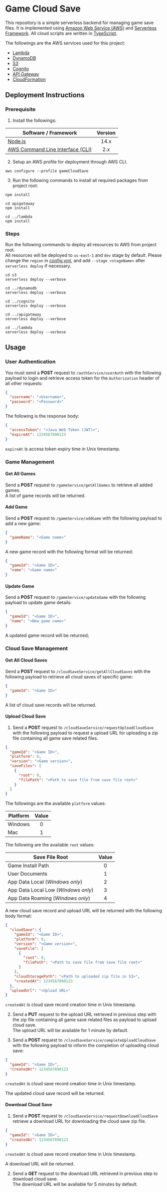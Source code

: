 # Game Cloud Save
This repository is a simple serverless backend for managing game save files.
It is implemented using [Amazon Web Service (AWS)](https://aws.amazon.com/) and [Serverless Framework](https://www.serverless.com/framework).
All cloud scripts are written in [TypeScript](https://www.typescriptlang.org/).

The followings are the AWS services used for this project:
- [Lambda](https://aws.amazon.com/lambda/)
- [DynamoDB](https://aws.amazon.com/dynamodb/)
- [S3](https://aws.amazon.com/s3/)
- [Cognito](https://aws.amazon.com/cognito/)
- [API Gateway](https://aws.amazon.com/api-gateway/)
- [CloudFormation](https://aws.amazon.com/cloudformation/)

## Deployment Instructions
### Prerequisite
1. Install the followings:

| Software / Framework                                            |  Version  |
|-----------------------------------------------------------------|:---------:|
| [Node.js](https://nodejs.org/)                                  |   14.x    |
| [AWS Command Line Interface (CLI)](https://aws.amazon.com/cli/) |    2.x    |

2. Setup an AWS profile for deployment through AWS CLI.

```shell
aws configure --profile gameCloudSave
```

3. Run the following commands to install all required packages from project root:

```shell
npm install

cd apigateway
npm install

cd ../lambda
npm install
```

### Steps
Run the following commands to deploy all resources to AWS from project root.  
All resources will be deployed to `us-east-1` and `dev` stage by default.
Please change the `region` in [config.yml](config.yml), and add `--stage <stageName>` after `serverless deploy` if necessary.

```shell
cd s3
serverless deploy --verbose

cd ../dynamodb
serverless deploy --verbose

cd ../cognito
serverless deploy --verbose

cd ../apigateway
serverless deploy --verbose

cd ../lambda
serverless deploy --verbose
```

## Usage
### User Authentication
You must send a **POST** request to `/authService/userAuth` with the following payload to login and retrieve access token for the `Authorization` header of all other requests:

```json
{
  "username": "<Username>",
  "password": "<Password>"
}
```

The following is the response body:

```json
{
  "accessToken": "<Java Web Token (JWT)>",
  "expireAt": 1234567890123
}
```

`expireAt` is access token expiry time in Unix timestamp.

### Game Management
#### Get All Games
Send a **POST** request to `/gameService/getAllGames` to retrieve all added games.  
A list of game records will be returned.

#### Add Game
Send a **POST** request to `/gameService/addGame` with the following payload to add a new game:

```json
{
  "gameName": "<Game name>"
}
```

A new game record with the following format will be returned:

```json
{
  "gameId": "<Game ID>",
  "name": "<Game name>"
}
```

#### Update Game
Send a **POST** request to `/gameService/updateGame` with the following payload to update game details:

```json
{
  "gameId": "<Game ID>",
  "name": "<New game name>"
}
```

A updated game record will be returned;

### Cloud Save Management
#### Get All Cloud Saves
Send a **POST** request to `/cloudSaveService/getAllCloudSaves` with the following payload to retrieve all cloud saves of specific game:

```json
{
  "gameId": "<Game ID>"
}
```

A list of cloud save records will be returned.

#### Upload Cloud Save
1. Send a **POST** request to `/cloudSaveService/requestUploadCloudSave` with the following payload to request a upload URL for uploading a zip file containing all game save related files.

```json
{
  "gameId": "<Game ID>",
  "platform": 0,
  "version": "<Game version>",
  "saveFiles": [
    {
      "root": 0,
      "filePath": "<Path to save file from save file root>"
    }
  ]
}
```

The followings are the available `platform` values:

| Platform | Value |
|----------|:-----:|
| Windows  |   0   |
| Mac      |   1   |

The following are the available `root` values:

| Save File Root                      | Value |
|-------------------------------------|:-----:|
| Game Install Path                   |   0   |
| User Documents                      |   1   |
| App Data Local (_Windows only_)     |   2   |
| App Data Local Low (_Windows only_) |   3   |
| App Data Roaming (_Windows only_)   |   4   |

A new cloud save record and upload URL will be returned with the following body format:

```json
{
  "cloudSave": {
    "gameId": "<Game ID>",
    "platform": 0,
    "version": "<Game version>",
    "saveFile": [
      {
        "root": 0,
        "filePath": "<Path to save file from save file root>"
      }
    ],
    "cloudStoragePath": "<Path to uploaded zip file in S3>",
    "createdAt": 1234567890123
  },
  "uploadUrl": "<Upload URL>"
}
```

`createdAt` is cloud save record creation time in Unix timestamp.

2. Send a **PUT** request to the upload URL retrieved in previous step with the zip file containing all game save related files as payload to upload cloud save.  
The upload URL will be available for 1 minute by default.


3. Send a **POST** request to `/cloudSaveService/completeUploadCloudSave` with the following payload to inform the completion of uploading cloud save:

```json
{
  "gameId": "<Game ID>",
  "createdAt": 1234567890123
}
```

`createdAt` is cloud save record creation time in Unix timestamp.

The updated cloud save record will be returned.

#### Download Cloud Save
1. Send a **POST** request to `/cloudSaveService/requestDownloadCloudSave` retrieve a download URL for downloading the cloud save zip file.

```json
{
  "gameId": "<Game ID>",
  "createdAt": 1234567890123
}
```

`createdAt` is cloud save record creation time in Unix timestamp.

A download URL will be returned.

2. Send a **GET** request to the download URL retrieved in previous step to download cloud save.  
The download URL will be available for 5 minutes by default.